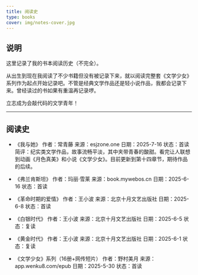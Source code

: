 ```yaml
---
title: 阅读史
type: books
cover: img/notes-cover.jpg
---
```


## 说明

这里记录了我的书本阅读历史（不完全）。

从出生到现在我阅读了不少书籍但没有被记录下来，就以阅读完整套《文学少女》系列作为起点开始记录吧。不管是经典文学作品还是轻小说作品，我都会记录下来。曾经读过的书如果有重温再记录啰。

立志成为会敲代码的文学青年！

<hr>

## 阅读史

- 《我与她》
作者：常青藤
来源：esjzone.one
日期：2025-7-16
状态：首读
简评：纪实类文学作品，故事流畅平淡，其中夹带青春的酸甜。看完让人联想到动画《月色真美》和小说《文学少女》。目前更新到第十四章节，期待作品的后续。

- 《弗兰肯斯坦》
作者：玛丽·雪莱
来源：book.mywebos.cn
日期：2025-6-16
状态：首读

- 《革命时期的爱情》
作者：王小波
来源：北京十月文艺出版社
日期：2025-6-8
状态：首读


- 《白银时代》
作者：王小波
来源：北京十月文艺出版社
日期：2025-6-5
状态：复读

- 《黄金时代》
作者：王小波
来源：北京十月文艺出版社
日期：2025-6-1
状态：复读

- 《文学少女》系列（16册+网传短片）
作者：野村美月
来源：app.wenku8.com/epub
日期：2025-5-30
状态：首读

